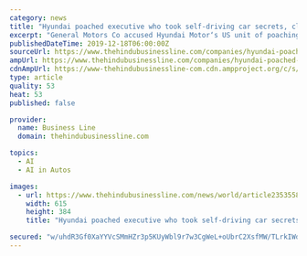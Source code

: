 ```yaml
---
category: news
title: "Hyundai poached executive who took self-driving car secrets, claims General Motors"
excerpt: "General Motors Co accused Hyundai Motor‘s US unit of poaching one of its top safety executives so it could gain access to trade secrets for self-driving vehicles and electric cars. Brian Latouf, a 26-year GM veteran who left to become Hyundai’s chief safety officer, violated non-compete agreements with the move, GM said in a lawsuit filed ..."
publishedDateTime: 2019-12-18T06:00:00Z
sourceUrl: https://www.thehindubusinessline.com/companies/hyundai-poached-executive-who-took-self-driving-car-secrets-claims-general-motors/article30336228.ece
ampUrl: https://www.thehindubusinessline.com/companies/hyundai-poached-executive-who-took-self-driving-car-secrets-claims-general-motors/article30336228.ece/amp/
cdnAmpUrl: https://www-thehindubusinessline-com.cdn.ampproject.org/c/s/www.thehindubusinessline.com/companies/hyundai-poached-executive-who-took-self-driving-car-secrets-claims-general-motors/article30336228.ece/amp/
type: article
quality: 53
heat: 53
published: false

provider:
  name: Business Line
  domain: thehindubusinessline.com

topics:
  - AI
  - AI in Autos

images:
  - url: https://www.thehindubusinessline.com/news/world/article23535582.ece/ALTERNATES/LANDSCAPE_615/14BLPRUGM
    width: 615
    height: 384
    title: "Hyundai poached executive who took self-driving car secrets, claims General Motors"

secured: "w/uhdR3Gf0XaYYVcSMmHZr3p5KUyWbl9r7w3CgWeL+oUbrC2XsfMW/TLrkIWd8s4TN3RNpEH1MIHJOODRzrZj5qeE5KUvAgenj5sio1gNlr4vj4vKvh8VuDnvQi3b/gfaLPXgOdIiLBbkUoPAOF4v/a037/4RyN1O0DjTZSLVEldWpRAkZNMP1OX+v7ROqGNNMs+eJfSfU3gN3bX/jawhsebEL7jx6Dboz6zdOanhZZ7ASXpezT7QtOt2dSLE3ufP5pYknib7IjpxwqdhjW4bg==;9xXT0mNBtEAbto9Z2QINRQ=="
---
```


